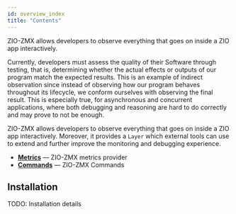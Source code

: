 ```yaml
---
id: overview_index
title: "Contents"
---
```


 ZIO-ZMX allows developers to observe everything that goes on inside a ZIO app interactively.

Currently, developers must assess the quality of their Software through testing, that is, determining whether the actual effects or outputs of our program match the expected results. This is an example of indirect observation since instead of observing how our program behaves throughout its lifecycle, we conform ourselves with observing the final result. This is especially true, for asynchronous and concurrent applications, where both debugging and reasoning are hard to do correctly and may prove to not be enough.

ZIO-ZMX allows developers to observe everything that goes on inside a ZIO app interactively. Moreover, it provides a `Layer` which external tools can use to extend and further improve the monitoring and debugging experience.

 - **[Metrics](metrics.md)** — ZIO-ZMX metrics provider
 - **[Commands](commands.md)** — ZIO-ZMX Commands

## Installation

TODO: Installation details

